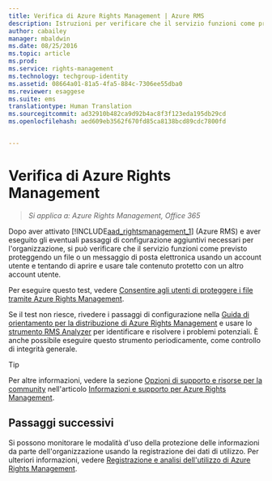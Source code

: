 ```yaml
---
title: Verifica di Azure Rights Management | Azure RMS
description: Istruzioni per verificare che il servizio funzioni come previsto proteggendo un file o un messaggio di posta elettronica mediante un account utente e tentando di aprire e usare tale contenuto protetto con un altro account utente.
author: cabailey
manager: mbaldwin
ms.date: 08/25/2016
ms.topic: article
ms.prod: 
ms.service: rights-management
ms.technology: techgroup-identity
ms.assetid: 08664a01-81a5-4fa5-884c-7306ee55dba0
ms.reviewer: esaggese
ms.suite: ems
translationtype: Human Translation
ms.sourcegitcommit: ad32910b482ca9d92b4ac8f3f123eda195db29cd
ms.openlocfilehash: aed609eb3562f670fd85ca8138bcd89cdc7800fd


---
```


# Verifica di Azure Rights Management

>*Si applica a: Azure Rights Management, Office 365*

Dopo aver attivato [!INCLUDE[aad_rightsmanagement_1](../includes/aad_rightsmanagement_1_md.md)] (Azure RMS) e aver eseguito gli eventuali passaggi di configurazione aggiuntivi necessari per l'organizzazione, si può verificare che il servizio funzioni come previsto proteggendo un file o un messaggio di posta elettronica usando un account utente e tentando di aprire e usare tale contenuto protetto con un altro account utente.

Per eseguire questo test, vedere [Consentire agli utenti di proteggere i file tramite Azure Rights Management](help-users.md).

Se il test non riesce, rivedere i passaggi di configurazione nella [Guida di orientamento per la distribuzione di Azure Rights Management](../plan-design/deployment-roadmap.md) e usare lo [strumento RMS Analyzer](http://www.microsoft.com/en-us/download/details.aspx?id=46437) per identificare e risolvere i problemi potenziali. È anche possibile eseguire questo strumento periodicamente, come controllo di integrità generale.

> [!TIP]
> Per altre informazioni, vedere la sezione [Opzioni di supporto e risorse per la community](../get-started/information-support.md#support-options-and-community-resources) nell'articolo [Informazioni e supporto per Azure Rights Management](../get-started/information-support.md).

## Passaggi successivi

Si possono monitorare le modalità d'uso della protezione delle informazioni da parte dell'organizzazione usando la registrazione dei dati di utilizzo. Per ulteriori informazioni, vedere [Registrazione e analisi dell'utilizzo di Azure Rights Management](log-analyze-usage.md).






<!--HONumber=Aug16_HO4-->


